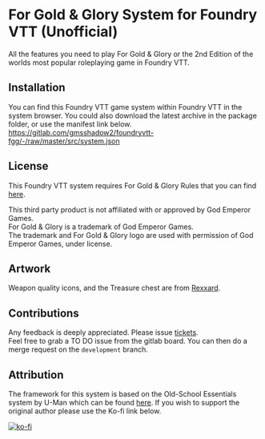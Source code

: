 # For Gold & Glory System for Foundry VTT (Unofficial)
All the features you need to play For Gold & Glory or the 2nd Edition of the worlds most popular roleplaying game in Foundry VTT.

## Installation
You can find this Foundry VTT game system within Foundry VTT in the system browser. You could also download the latest archive in the package folder, or use the manifest link below.\
https://gitlab.com/gmsshadow2/foundryvtt-fgg/-/raw/master/src/system.json

## License
This Foundry VTT system requires For Gold & Glory Rules that you can find [here](https://www.drivethrurpg.com/product/156530/For-Gold--Glory).

This third party product is not affiliated with or approved by God Emperor Games. \
For Gold & Glory is a trademark of God Emperor Games.\
The trademark and For Gold & Glory logo are used with permission of God Emperor Games, under license.

## Artwork
Weapon quality icons, and the Treasure chest are from [Rexxard](https://assetstore.unity.com/packages/2d/gui/icons/flat-skills-icons-82713).

## Contributions
Any feedback is deeply appreciated. Please issue [tickets](https://gitlab.com/gmsshadow2/foundryvtt-fgg/-/boards).\
Feel free to grab a TO DO issue from the gitlab board. You can then do a merge request on the `development` branch.

## Attribution
The framework for this system is based on the Old-School Essentials system by U-Man which can be found [here](https://gitlab.com/mesfoliesludiques/foundryvtt-ose). If you wish to support the original author please use the Ko-fi link below.

[![ko-fi](https://www.ko-fi.com/img/githubbutton_sm.svg)](https://ko-fi.com/H2H21WMKA)
